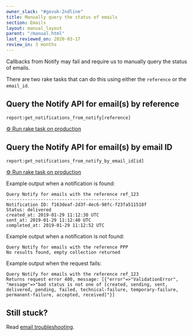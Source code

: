 ```yaml
---
owner_slack: "#govuk-2ndline"
title: Manually query the status of emails
section: Emails
layout: manual_layout
parent: "/manual.html"
last_reviewed_on: 2020-03-17
review_in: 3 months
---
```


Callbacks from Notify may fail and require us to manually query the status of
emails.

There are two rake tasks that can do this using either the `reference` or the
`email_id`.

## Query the Notify API for email(s) by reference

```
report:get_notifications_from_notify[reference]
```

[⚙ Run rake task on production][reference]

## Query the Notify API for email(s) by email ID

```
report:get_notifications_from_notify_by_email_id[id]
```

[⚙ Run rake task on production][email_id]

Example output when a notification is found:

```
Query Notify for emails with the reference ref_123
-------------------------------------------
Notification ID: f163deaf-2d3f-4ec6-98fc-f23fa511518f
Status: delivered
created_at: 2019-01-29 11:12:30 UTC
sent_at: 2019-01-29 11:12:40 UTC
completed_at: 2019-01-29 11:12:52 UTC
```

Example output when a notification is not found:

```
Query Notify for emails with the reference PPP
No results found, empty collection returned
```

Example output when the request fails:

```
Query Notify for emails with the reference ref_123
Returns request error 400, message: [{"error"=>"ValidationError",
"message"=>"bad status is not one of [created, sending, sent,
delivered, pending, failed, technical-failure, temporary-failure,
permanent-failure, accepted, received]"}]
```

## Still stuck?

Read [email troubleshooting].

[email troubleshooting]: /manual/email-troubleshooting.html
[email_id]: https://deploy.publishing.service.gov.uk/job/run-rake-task/parambuild/?TARGET_APPLICATION=email-alert-api&MACHINE_CLASS=email_alert_api&RAKE_TASK=report:get_notifications_from_notify_by_email_id[id]
[reference]: https://deploy.publishing.service.gov.uk/job/run-rake-task/parambuild/?TARGET_APPLICATION=email-alert-api&MACHINE_CLASS=email_alert_api&RAKE_TASK=report:get_notifications_from_notify[reference]
